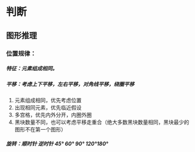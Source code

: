 # 判断

## 图形推理

### 位置规律：

##### 特征：元素组成相同。

##### 平移：考虑上下平移，左右平移，对角线平移，绕圈平移

1. 元素组成相同，优先考虑位置
2. 出现相同元素，优先临近假设
3. 多宫格，优先内外分开，内圈外圈
4. 黑块数量不同，也可以考虑平移走重合（绝大多数黑块数量相同，黑块最少的图形不在第一个图形）

##### 旋转：顺时针 逆时针  45° 60° 90° 120°180°
